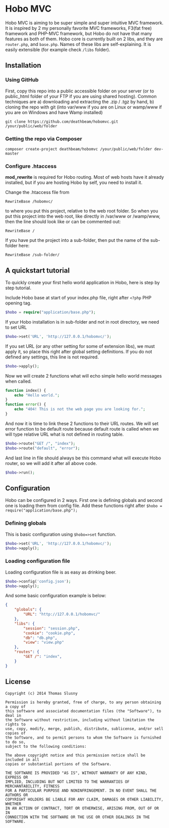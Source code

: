 # Hobo MVC

Hobo MVC is aiming to be super simple and super intuitive MVC framework. It is inspired by 2 my personally favorite MVC frameworks, F3(fat free) framework and PHP-MVC framework, but
Hobo do not have that many features as both of them. Hobo core is currently built on 2 libs, and they are `router.php`,
and `base.php`. Names of these libs are self-explaining. It is easily extensible (for example check `/libs` folder).

## Installation

### Using GitHub

First, copy this repo into a public accessible folder on your server (or to public_html folder of your FTP if you are using shared hosting).
Common techniques are a) downloading and extracting the .zip / .tgz by hand, b) cloning the repo with git (into var/www if you are on Linux or wamp/www if you are on Windows and have Wamp installed)

```
git clone https://github.com/deathbeam/hobomvc.git /your/public/web/folder
```

### Getting the repo via Composer

```
composer create-project deathbeam/hobomvc /your/public/web/folder dev-master
```

### Configure .htaccess
**mod_rewrite** is required for Hobo routing. Most of web hosts have it already installed, but if you are hosting Hobo by self, you need to install it.

Change the .htaccess file from
```
RewriteBase /hobomvc/
```
to where you put this project, relative to the web root folder. So when you put this project into
the web root, like directly in /var/www or /wamp/www, then the line should look like or can be commented out:
```
RewriteBase /
```
If you have put the project into a sub-folder, then put the name of the sub-folder here:
```
RewriteBase /sub-folder/
```

## A quickstart tutorial

To quickly create your first hello world application in Hobo, here is step by step tutorial.

Include Hobo base at start of your index.php file, right after `<?php` PHP opening tag.
```php
$hobo = require("application/base.php");
```
If your Hobo installation is in sub-folder and not in root directory, we need to set URL
```php
$hobo->set('URL', 'http://127.0.0.1/hobomvc/');
```
If you set URL (or any other setting for some of extension libs), we must apply it, so place this right after global setting definitions. If you do not defined any settings, this line is not required.
```php
$hobo->apply();
```
Now we will create 2 functions what will echo simple hello world messages when called.
```php
function index() {
	echo "Hello world.";
}
function error() {
	echo "404! This is not the web page you are looking for.";
}
```
And now it is time to link these 2 functions to their URL routes. We will set error function to be default route
because default route is called when we will type relative URL what is not defined in routing table.
```php
$hobo->route("GET /", "index");
$hobo->route("default", "error");
```
And last line in file should always be this command what will execute Hobo router, so we will add it after all above code.
```php
$hobo->run();
```

## Configuration
Hobo can be configured in 2 ways. First one is defining globals and second one is loading them from config file.
Add these functions right after `$hobo = require("application/base.php");`

### Defining globals
This is basic configuration using `$hobo=>set` function. 
```php
$hobo->set('URL', 'http://127.0.0.1/hobomvc/');
$hobo->apply();
```

### Loading configuration file
Loading configuration file is as easy as drinking beer.
```php
$hobo->config('config.json');
$hobo->apply();
```
And some basic configuration example is below:
```JSON
{
	"globals": {
		"URL": "http://127.0.0.1/hobomvc/"
	},
	"libs": {
		"session": "session.php",
		"cookie": "cookie.php",
		"db": "db.php",
		"view": "view.php"
	},
	"routes": {
		"GET /": "index",
	}
}
```

## License
```
Copyright (c) 2014 Thomas Slusny

Permission is hereby granted, free of charge, to any person obtaining a copy of
this software and associated documentation files (the "Software"), to deal in
the Software without restriction, including without limitation the rights to
use, copy, modify, merge, publish, distribute, sublicense, and/or sell copies of
the Software, and to permit persons to whom the Software is furnished to do so,
subject to the following conditions:

The above copyright notice and this permission notice shall be included in all
copies or substantial portions of the Software.

THE SOFTWARE IS PROVIDED "AS IS", WITHOUT WARRANTY OF ANY KIND, EXPRESS OR
IMPLIED, INCLUDING BUT NOT LIMITED TO THE WARRANTIES OF MERCHANTABILITY, FITNESS
FOR A PARTICULAR PURPOSE AND NONINFRINGEMENT. IN NO EVENT SHALL THE AUTHORS OR
COPYRIGHT HOLDERS BE LIABLE FOR ANY CLAIM, DAMAGES OR OTHER LIABILITY, WHETHER
IN AN ACTION OF CONTRACT, TORT OR OTHERWISE, ARISING FROM, OUT OF OR IN
CONNECTION WITH THE SOFTWARE OR THE USE OR OTHER DEALINGS IN THE SOFTWARE.
```
